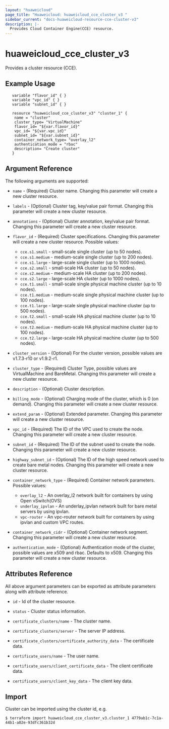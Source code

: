 ```yaml
---
layout: "huaweicloud"
page_title: "Huaweicloud: huaweicloud_cce_cluster_v3 "
sidebar_current: "docs-huaweicloud-resource-cce-cluster-v3"
description: |-
  Provides Cloud Container Engine(CCE) resource.
---
```


# huaweicloud_cce_cluster_v3

Provides a cluster resource (CCE).

## Example Usage

 ```hcl
    variable "flavor_id" { }
    variable "vpc_id" { }
    variable "subnet_id" { }
	
    resource "huaweicloud_cce_cluster_v3" "cluster_1" {
     name = "cluster"
     cluster_type= "VirtualMachine"
     flavor_id= "${var.flavor_id}"
     vpc_id= "${var.vpc_id}"
     subnet_id= "${var.subnet_id}"
     container_network_type= "overlay_l2"
     authentication_mode = "rbac"
     description= "Create cluster"
    }
```

## Argument Reference

The following arguments are supported:


* `name` - (Required) Cluster name. Changing this parameter will create a new cluster resource.

* `labels` - (Optional) Cluster tag, key/value pair format. Changing this parameter will create a new cluster resource.

* `annotations` - (Optional) Cluster annotation, key/value pair format. Changing this parameter will create a new cluster resource.

* `flavor_id` - (Required) Cluster specifications. Changing this parameter will create a new cluster resource. Possible values:

	* `cce.s1.small` - small-scale single cluster (up to 50 nodes).
	* `cce.s1.medium` - medium-scale single cluster (up to 200 nodes).
	* `cce.s1.large` - large-scale single cluster (up to 1000 nodes).
	* `cce.s2.small` - small-scale HA cluster (up to 50 nodes).
	* `cce.s2.medium` - medium-scale HA cluster (up to 200 nodes).
	* `cce.s2.large` - large-scale HA cluster (up to 1000 nodes).
	* `cce.t1.small` - small-scale single physical machine cluster (up to 10 nodes).
	* `cce.t1.medium` - medium-scale single physical machine cluster (up to 100 nodes).
	* `cce.t1.large` - large-scale single physical machine cluster (up to 500 nodes).
	* `cce.t2.small` - small-scale HA physical machine cluster (up to 10 nodes).
	* `cce.t2.medium` - medium-scale HA physical machine cluster (up to 100 nodes).
	* `cce.t2.large` - large-scale HA physical machine cluster (up to 500 nodes).

* `cluster_version` - (Optional) For the cluster version, possible values are v1.7.3-r10 or v1.9.2-r1.

* `cluster_type` - (Required) Cluster Type, possible values are VirtualMachine and BareMetal. Changing this parameter will create a new cluster resource.

* `description` - (Optional) Cluster description.

* `billing_mode` - (Optional) Charging mode of the cluster, which is 0 (on demand). Changing this parameter will create a new cluster resource.

* `extend_param` - (Optional) Extended parameter. Changing this parameter will create a new cluster resource.

* `vpc_id` - (Required) The ID of the VPC used to create the node. Changing this parameter will create a new cluster resource.

* `subnet_id` - (Required) The ID of the subnet used to create the node. Changing this parameter will create a new cluster resource.

* `highway_subnet_id` - (Optional) The ID of the high speed network used to create bare metal nodes. Changing this parameter will create a new cluster resource.

* `container_network_type` - (Required) Container network parameters. Possible values:

	* `overlay_l2` - An overlay_l2 network built for containers by using Open vSwitch(OVS)
	* `underlay_ipvlan` - An underlay_ipvlan network built for bare metal servers by using ipvlan.
	* `vpc-router` - An vpc-router network built for containers by using ipvlan and custom VPC routes.

* `container_network_cidr` - (Optional) Container network segment. Changing this parameter will create a new cluster resource.

* `authentication_mode` - (Optional) Authentication mode of the cluster, possible values are x509 and rbac. Defaults to x509.
    Changing this parameter will create a new cluster resource.

## Attributes Reference

All above argument parameters can be exported as attribute parameters along with attribute reference.

  * `id` -  Id of the cluster resource.

  * `status` -  Cluster status information.

  * `certificate_clusters/name` - The cluster name.

  * `certificate_clusters/server` - The server IP address.

  * `certificate_clusters/certificate_authority_data` - The certificate data.

  * `certificate_users/name` - The user name.

  * `certificate_users/client_certificate_data` - The client certificate data.

  * `certificate_users/client_key_data` - The client key data.

## Import

 Cluster can be imported using the cluster id, e.g.
 ```
 $ terraform import huaweicloud_cce_cluster_v3.cluster_1 4779ab1c-7c1a-44b1-a02e-93dfc361b32d  
```

